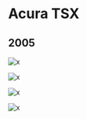 # Acura TSX

## 2005

![x](OEM-Docs/Honda/2005-tsx-1.png)

![x](OEM-Docs/Honda/2005-tsx-2.png)

![x](OEM-Docs/Honda/2005-tsx-3.png)

![x](OEM-Docs/Honda/2005-tsx-4.png)
